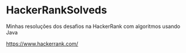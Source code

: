 # HackerRankSolveds
Minhas resoluções dos desafios na HackerRank com algoritmos usando Java

https://www.hackerrank.com/
